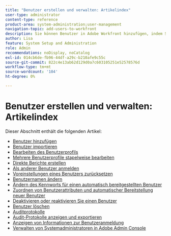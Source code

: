 ```yaml
---
title: "Benutzer erstellen und verwalten: Artikelindex"
user-type: administrator
content-type: reference
product-area: system-administration;user-management
navigation-topic: add-users-to-workfront
description: Sie können Benutzer in Adobe Workfront hinzufügen, indem Sie einzelne Benutzer von Grund auf neu erstellen oder vorhandene Benutzer kopieren.
author: Lisa
feature: System Setup and Administration
role: Admin
recommendations: noDisplay, noCatalog
exl-id: 014cb6de-fb96-44df-a29c-b210afe9c55c
source-git-commit: 822c4e13ab62d129d0a7c603105251e52578576d
workflow-type: tm+mt
source-wordcount: '104'
ht-degree: 0%

---
```


# Benutzer erstellen und verwalten: Artikelindex

<!-- Audited: 2/2024 -->

Dieser Abschnitt enthält die folgenden Artikel:

* [Benutzer hinzufügen](../../../administration-and-setup/add-users/create-and-manage-users/add-users.md)
* [Benutzer importieren](../../../administration-and-setup/add-users/create-and-manage-users/import-users.md)
* [Bearbeiten des Benutzerprofils](../../../administration-and-setup/add-users/create-and-manage-users/edit-a-users-profile.md)
* [Mehrere Benutzerprofile stapelweise bearbeiten](../../../administration-and-setup/add-users/create-and-manage-users/edit-user-profiles-in-bulk.md)
* [Direkte Berichte erstellen](../../../administration-and-setup/add-users/create-and-manage-users/create-direct-reports.md)
* [Als anderer Benutzer anmelden](../../../administration-and-setup/add-users/create-and-manage-users/log-in-as-another-user.md)
* [Voreinstellungen eines Benutzers zurücksetzen](../../../administration-and-setup/add-users/create-and-manage-users/reset-a-users-preferences.md)
* [ Benutzernamen ändern](../../../administration-and-setup/add-users/create-and-manage-users/change-a-username.md)
* [Ändern des Kennworts für einen automatisch bereitgestellten Benutzer](../../../administration-and-setup/add-users/create-and-manage-users/change-pw-auto-provisioned-user.md)
* [Zuordnen von Benutzerattributen und automatischer Bereitstellung neuer Benutzer](../../../administration-and-setup/add-users/create-and-manage-users/map-user-attributes.md)
* [Deaktivieren oder reaktivieren Sie einen Benutzer](../../../administration-and-setup/add-users/create-and-manage-users/deactivate-a-user.md)
* [Benutzer löschen](../../../administration-and-setup/add-users/create-and-manage-users/delete-a-user.md)
* [Auditprotokolle](../../../administration-and-setup/add-users/create-and-manage-users/audit-logs.md)
* [Audit-Protokolle anzeigen und exportieren](../../../administration-and-setup/add-users/create-and-manage-users/view-and-export-audit-logs.md)
* [Anzeigen von Informationen zur Benutzeranmeldung](../../../administration-and-setup/add-users/create-and-manage-users/view-user-login-info.md)
* [Verwalten von Systemadministratoren in Adobe Admin Console](../../../administration-and-setup/add-users/create-and-manage-users/admin-console.md)
